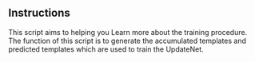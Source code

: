 ## Instructions
This script aims to helping you Learn more about the training procedure.
The function of this script is to generate the accumulated templates and predicted templates which are used to train the UpdateNet.

